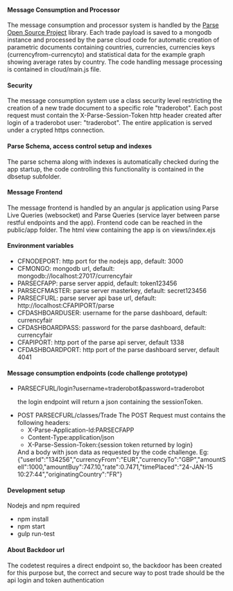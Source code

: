 <h4>Message Consumption and Processor</h4>
<p>
The message consumption and processor system is handled by the 
<a href="https://parseplatform.github.io">Parse Open Source Project</a>
library.
Each trade payload is saved to a mongodb instance and processed by the parse
cloud code for automatic creation of parametric documents containing countries,
currencies, currencies keys (currencyfrom-currencyto) and statistical data for 
the example graph showing average rates by country.
The code handling message processing is contained in cloud/main.js file. 
</p>
<h4>Security</h4>
<p>The message consumption system use a class security level restricting the creation of
 a new trade document to a specific role "traderobot". 
 Each post request must contain the  X-Parse-Session-Token http header created after login
 of a traderobot user: "traderobot".
The entire application is served under a crypted https connection.</p>

<h4>Parse Schema, access control setup and indexes</h4>
<p>The parse schema along with indexes is automatically checked during the app startup, the code 
controlling this functionality is contained in the dbsetup subfolder.</p>

<h4>Message Frontend</h4>
<p>
The message frontend is handled by an angular js application using Parse Live Queries 
(websocket) and Parse Queries (service layer between parse restful endpoints and the app).
Frontend code can be reached in the public/app folder.
The html view containing the app is on views/index.ejs
</p>
<h4>Environment variables</h4>
<ul>
	<li>CFNODEPORT: http port for the nodejs app, default: 3000</li>
	<li>CFMONGO: mongodb url, default: mongodb://localhost:27017/currencyfair</li>
	<li>PARSECFAPP: parse server appid, default: token123456</li>
	<li>PARSECFMASTER: parse server masterkey, default: secret123456</li>
	<li>PARSECFURL: parse server api base url, default: http://localhost:CFAPIPORT/parse</li>
	<li>CFDASHBOARDUSER: username for the parse dashboard, default: currencyfair</li>
	<li>CFDASHBOARDPASS: password for the parse dashboard, default: currencyfair</li> 
	<li>CFAPIPORT: http port of the parse api server, default 1338</li>
	<li>CFDASHBOARDPORT: http port of the parse dashboard server, default 4041</li>  
</ul>
<h4>Message consumption endpoints (code challenge prototype)</h4>
<ul>
<li>PARSECFURL/login?username=traderobot&password=traderobot <p>
	the login endpoint will return a json containing the sessionToken.
</p></li>
<li>POST PARSECFURL/classes/Trade
 	The POST Request must contains the following headers:
 	<ul>
 		<li>X-Parse-Application-Id:PARSECFAPP</li>
 		<li>Content-Type:application/json</li>
 		<li>X-Parse-Session-Token:{session token returned by login}</li>
 	</ul>
 	And a body with json data as requested by the code challenge.
 	Eg: {"userId":"134256","currencyFrom":"EUR","currencyTo":"GBP","amountSell":1000,"amountBuy":747.10,"rate":0.7471,"timePlaced":"24-JAN-15 10:27:44","originatingCountry":"FR"}
</li>
</ul>
<h4>Development setup</h4>
<p>Nodejs and npm required</p>
<ul>
	<li>npm install</li>
	<li>npm start</li>
	<li>gulp run-test</li>
</ul>
<h4>About Backdoor url</h4>
<p>The codetest requires a direct endpoint so, the backdoor has been created for this purpose but,
the correct and secure way to post trade should be the api login and token authentication</p>  
 



 
   
 
 
 
 


	  



 